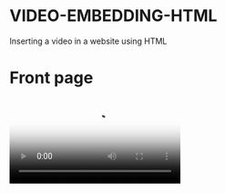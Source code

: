 # VIDEO-EMBEDDING-HTML
Inserting a video in a website using HTML
<!DOCTYPE HTML>
<html>
<head>
 <meta charset= "UTF-8">
  <title> How to insert a video on a website using HTML
  </title>
  </head>
  <body>
   <div class="wrapper">
     <h1> Front page </h1>
     <video src="videos/tutorial.mp4" autoplay poster= "posterimage.jpg">
       autoplay controls>
     </video>
  </body>
  </html>
